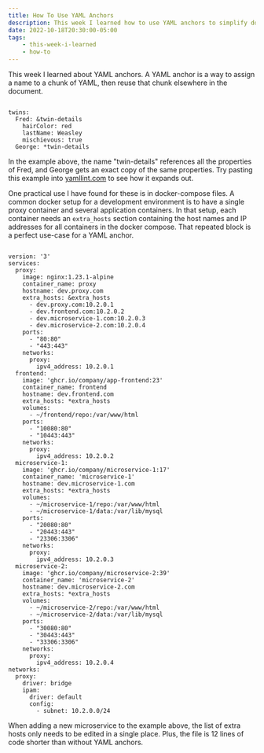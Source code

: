 ```yaml
---
title: How To Use YAML Anchors
description: This week I learned how to use YAML anchors to simplify docker compose files and save lines of code.
date: 2022-10-18T20:30:00-05:00
tags:
    - this-week-i-learned
    - how-to
---
```

This week I learned about YAML anchors. A YAML anchor is a way to assign a name to a chunk of YAML, then reuse that chunk elsewhere in the document.

<pre><code class="language-yaml">
twins:
  Fred: &twin-details
    hairColor: red
    lastName: Weasley
    mischievous: true
  George: *twin-details
</code></pre>

In the example above, the name "twin-details" references all the properties of Fred, and George gets an exact copy of the same properties. Try pasting this example into [yamllint.com](http://www.yamllint.com/) to see how it expands out.

One practical use I have found for these is in docker-compose files. A common docker setup for a development environment is to have a single proxy container and several application containers. In that setup, each container needs an <code class="language-yaml">extra_hosts</code> section containing the host names and IP addresses for all containers in the docker compose. That repeated block is a perfect use-case for a YAML anchor.

<pre><code class="language-yaml">
version: '3'
services:
  proxy:
    image: nginx:1.23.1-alpine
    container_name: proxy
    hostname: dev.proxy.com
    extra_hosts: &extra_hosts
      - dev.proxy.com:10.2.0.1
      - dev.frontend.com:10.2.0.2
      - dev.microservice-1.com:10.2.0.3
      - dev.microservice-2.com:10.2.0.4
    ports:
      - "80:80"
      - "443:443"
    networks:
      proxy:
        ipv4_address: 10.2.0.1
  frontend:
    image: 'ghcr.io/company/app-frontend:23'
    container_name: frontend
    hostname: dev.frontend.com
    extra_hosts: *extra_hosts
    volumes:
      - ~/frontend/repo:/var/www/html
    ports:
      - "10080:80"
      - "10443:443"
    networks:
      proxy:
        ipv4_address: 10.2.0.2
  microservice-1:
    image: 'ghcr.io/company/microservice-1:17'
    container_name: 'microservice-1'
    hostname: dev.microservice-1.com
    extra_hosts: *extra_hosts
    volumes:
      - ~/microservice-1/repo:/var/www/html
      - ~/microservice-1/data:/var/lib/mysql
    ports:
      - "20080:80"
      - "20443:443"
      - "23306:3306"
    networks:
      proxy:
        ipv4_address: 10.2.0.3
  microservice-2:
    image: 'ghcr.io/company/microservice-2:39'
    container_name: 'microservice-2'
    hostname: dev.microservice-2.com
    extra_hosts: *extra_hosts
    volumes:
      - ~/microservice-2/repo:/var/www/html
      - ~/microservice-2/data:/var/lib/mysql
    ports:
      - "30080:80"
      - "30443:443"
      - "33306:3306"
    networks:
      proxy:
        ipv4_address: 10.2.0.4
networks:
  proxy:
    driver: bridge
    ipam:
      driver: default
      config:
        - subnet: 10.2.0.0/24
</code></pre>

When adding a new microservice to the example above, the list of extra hosts only needs to be edited in a single place. Plus, the file is 12 lines of code shorter than without YAML anchors.

<link rel="stylesheet" href="https://cdnjs.cloudflare.com/ajax/libs/prism/9000.0.1/themes/prism-tomorrow.min.css" integrity="sha512-kSwGoyIkfz4+hMo5jkJngSByil9jxJPKbweYec/UgS+S1EgE45qm4Gea7Ks2oxQ7qiYyyZRn66A9df2lMtjIsw==" crossorigin="anonymous" referrerpolicy="no-referrer">
<script src="https://cdnjs.cloudflare.com/ajax/libs/prism/9000.0.1/prism.min.js" integrity="sha512-UOoJElONeUNzQbbKQbjldDf9MwOHqxNz49NNJJ1d90yp+X9edsHyJoAs6O4K19CZGaIdjI5ohK+O2y5lBTW6uQ==" crossorigin="anonymous" referrerpolicy="no-referrer"></script>
<script src="https://cdnjs.cloudflare.com/ajax/libs/prism/9000.0.1/components/prism-yaml.min.js" integrity="sha512-epBuSQcDNi/0lmCXr7cGjqWcfnzXe4m/GdIFFNDcQ7v/JF4H8I+l4wmVQiYO6NkLGSDo3LR7HaUfUL/5sjWtXg==" crossorigin="anonymous" referrerpolicy="no-referrer"></script>